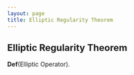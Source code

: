 ```yaml
---
layout: page
title: Elliptic Regularity Theorem
---
```


## Elliptic Regularity Theorem

**Def**(Elliptic Operator). 